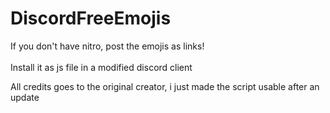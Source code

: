 # DiscordFreeEmojis

If you don't have nitro, post the emojis as links!<br>
<br>
Install it as js file in a modified discord client<br>

All credits goes to the original creator, i just made the script usable after an update
